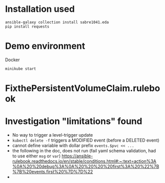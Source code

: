 
# Installation used

```
ansible-galaxy collection install sabre1041.eda
pip install requests
```

# Demo environment

Docker

```
minikube start
```

# FixthePersistentVolumeClaim.rulebook

# Investigation "limitations" found

- No way to trigger a level-trigger update
- `kubectl delete -f` triggers a MODIFIED event (before a DELETED event)
- cannot define variable with dollar prefix `events.$pvc << ...`
- the following in the doc, does not run (fail yaml schema validation, had to use either `msg` or `var`) https://ansible-rulebook.readthedocs.io/en/stable/conditions.html#:~:text=action%3A%0A%20%20debug%3A%0A%20%20%20%20first%3A%20%22%7B%7B%20events.first%20%7D%7D%22
- 